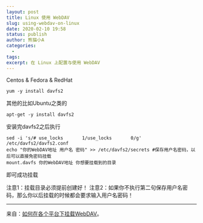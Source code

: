 ```yaml
---
layout: post
title: Linux 使用 WebDAV
slug: using-webdav-on-linux
date: 2020-02-10 19:58
status: publish
author: 熊猫小A
categories: 
  - 
tags: 
excerpt: 在 Linux 上配置与使用 WebDAV
---
```


Centos & Fedora & RedHat

```
yum -y install davfs2
```

其他的比如Ubuntu之类的

```
apt-get -y install davfs2
```

安装完davfs2之后执行

```
sed -i 's/# use_locks       1/use_locks       0/g' /etc/davfs2/davfs2.conf
echo "你的WebDAV地址 用户名 密码" >> /etc/davfs2/secrets #保存用户名密码，以后可以直接免密码挂载
mount.davfs 你的WebDAV地址 你想要挂载到的目录
```

即可成功挂载

注意1：挂载目录必须提前创建好！
注意2：如果你不执行第二句保存用户名密码，那么你以后挂载的时候都会要求输入用户名密码！

---

来自：[如何在各个平台下挂载WebDAV](https://moe.best/linux-memo/mount-webdav.html)。